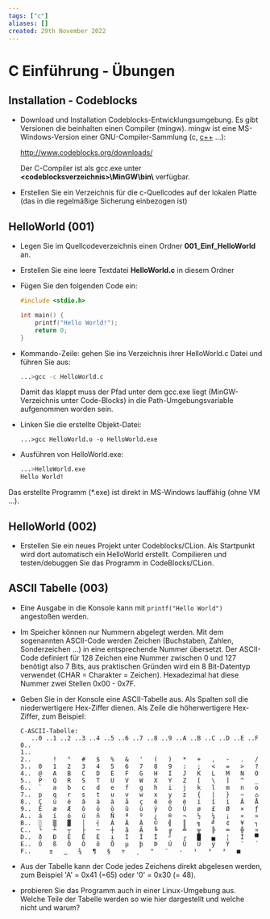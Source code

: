 ```yaml
---
tags: ["c"]
aliases: []
created: 29th November 2022
---
```


# C Einführung - Übungen

## Installation - Codeblocks

- Download und Installation Codeblocks-Entwicklungsumgebung. Es gibt Versionen die beinhalten einen Compiler (mingw). mingw ist eine MS-Windows-Version einer GNU-Compiler-Sammlung (c, [c++](../Cpp/Cpp.md) ...):

  http://www.codeblocks.org/downloads/

  Der C-Compiler ist als gcc.exe unter **\<codeblocksverzeichnis\>\\MinGW\\bin\\** verfügbar.

- Erstellen Sie ein Verzeichnis für die c-Quellcodes auf der lokalen Platte (das in die regelmäßige Sicherung einbezogen ist)

## HelloWorld (001)

- Legen Sie im Quellcodeverzeichnis einen Ordner **001_Einf_HelloWorld** an.

- Erstellen Sie eine leere Textdatei **HelloWorld.c** in diesem Ordner

- Fügen Sie den folgenden Code ein:

  ```c
  #include <stdio.h>
  
  int main() {
      printf("Hello World!");
      return 0;
  }
  ```

- Kommando-Zeile: gehen Sie ins Verzeichnis ihrer HelloWorld.c Datei und führen Sie aus:

  ```sh
  ...>gcc -c HelloWorld.c
  ```
  Damit das klappt muss der Pfad unter dem gcc.exe liegt (MinGW-Verzeichnis unter Code-Blocks) in die Path-Umgebungsvariable aufgenommen worden sein.

- Linken Sie die erstellte Objekt-Datei:

  ```
  ...>gcc HelloWorld.o -o HelloWorld.exe
  ```

- Ausführen von HelloWorld.exe:

  ```sh
  ...>HelloWorld.exe
  Hello World!
  ```


Das erstellte Programm (*.exe) ist direkt in MS-Windows lauffähig (ohne VM ...).

## HelloWorld (002)

- Erstellen Sie ein neues Projekt unter Codeblocks/CLion. Als Startpunkt wird dort automatisch ein HelloWorld erstellt. Compilieren und testen/debuggen Sie das Programm in CodeBlocks/CLion.

## ASCII Tabelle (003)

- Eine Ausgabe in die Konsole kann mit `printf("Hello World")` angestoßen werden.

- Im Speicher können nur Nummern abgelegt werden. Mit dem sogenannten ASCII-Code werden Zeichen (Buchstaben, Zahlen, Sonderzeichen ...) in eine entsprechende Nummer übersetzt. Der ASCII-Code definiert für 128 Zeichen eine Nummer zwischen 0 und 127 benötigt also 7 Bits, aus praktischen Gründen wird ein 8 Bit-Datentyp verwendet (CHAR = Charakter = Zeichen). Hexadezimal hat diese Nummer zwei Stellen 0x00 - 0x7F.

- Geben Sie in der Konsole eine ASCII-Tabelle aus. Als Spalten soll die niederwertigere Hex-Ziffer dienen. Als Zeile die höherwertigere Hex-Ziffer, zum Beispiel:

  ```
  C-ASCII-Tabelle:
     ..0 ..1 ..2 ..3 ..4 ..5 ..6 ..7 ..8 ..9 ..A ..B ..C ..D ..E ..F
  0..
  1..
  2..      !   "   #   $   %   &   '   (   )   *   +   ,   -   .   /
  3..  0   1   2   3   4   5   6   7   8   9   :   ;   <   =   >   ?
  4..  @   A   B   C   D   E   F   G   H   I   J   K   L   M   N   O
  5..  P   Q   R   S   T   U   V   W   X   Y   Z   [   \   ]   ^   _
  6..  `   a   b   c   d   e   f   g   h   i   j   k   l   m   n   o
  7..  p   q   r   s   t   u   v   w   x   y   z   {   |   }   ~   ⌂
  8..  Ç   ü   é   â   ä   à   å   ç   ê   ë   è   ï   î   ì   Ä   Å
  9..  É   æ   Æ   ô   ö   ò   û   ù   ÿ   Ö   Ü   ø   £   Ø   ×   ƒ
  A..  á   í   ó   ú   ñ   Ñ   ª   º   ¿   ®   ¬   ½   ¼   ¡   «   »
  B..  ░   ▒   ▓   │   ┤   Á   Â   À   ©   ╣   ║   ╗   ╝   ¢   ¥   ┐
  C..  └   ┴   ┬   ├   ─   ┼   ã   Ã   ╚   ╔   ╩   ╦   ╠   ═   ╬   ¤
  D..  ð   Ð   Ê   Ë   È   ı   Í   Î   Ï   ┘   ┌   █   ▄   ¦   Ì   ▀
  E..  Ó   ß   Ô   Ò   õ   Õ   µ   þ   Þ   Ú   Û   Ù   ý   Ý   ¯   ´
  F..  ­   ±   ‗   ¾   ¶   §   ÷   ¸   °   ¨   ·   ¹   ³   ²   ■    
  ```

- Aus der Tabelle kann der Code jedes Zeichens direkt abgelesen werden, zum Beispiel 'A' = 0x41 (=65) oder '0' = 0x30 (= 48).

- probieren Sie das Programm auch in einer Linux-Umgebung aus. Welche Teile der Tabelle werden so wie hier dargestellt und welche nicht und warum?